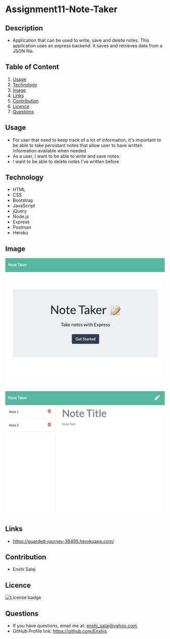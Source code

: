 # Assignment11-Note-Taker

## Description

   * Application that can be used to write, save and delete notes. This application uses an express backend. It saves and retrieves data from a JSON file.

## Table of Content

   1.  [Usage](#usage)
   2.  [Technology](#technology)
   3.  [Image](#image)
   4.  [Links](#links)
   5.  [Contribution](#contribution)
   6.  [Licence](#licence)
   7.  [Questions](#questions)

## Usage

   * For user that need to keep track of a lot of information, it's important to be able to take persistant notes that allow user to have written information  available when needed.
   * As a user, I want to be able to write and save notes.
   * I want to be able to delete notes I've written before

## Technology
   * HTML
   * CSS
   * Bootstrap
   * JavaScript
   * jQuery
   * Node.js
   * Express
   * Postman
   * Heroku

## Image
![Note-taker](/public/assets/Images/Note-Taker-1.png)

```
```
![Note-taker](/public/assets/Images/Note-Taker-2.png)

## Links
  * https://guarded-journey-38495.herokuapp.com/
  
## Contribution
   * Enxhi Salaj

## Licence
![License badge](https://img.shields.io/badge/license-MIT-green)

## Questions
   * If you have questions, email me at: enxhi_salaj@yahoo.com,
   * GitHub Profile link: https://github.com/Enxhis
